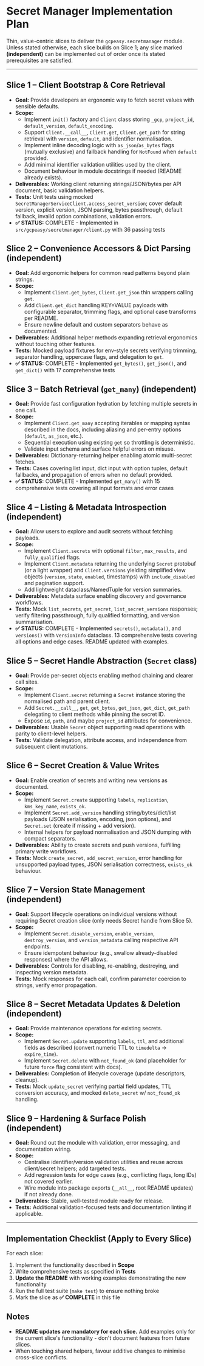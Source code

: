 # Secret Manager Implementation Plan

Thin, value-centric slices to deliver the `gcpeasy.secretmanager` module. Unless stated otherwise, each slice builds on Slice 1; any slice marked **(independent)** can be implemented out of order once its stated prerequisites are satisfied.

---

## Slice 1 – Client Bootstrap & Core Retrieval
- **Goal:** Provide developers an ergonomic way to fetch secret values with sensible defaults.
- **Scope:**
  - Implement `init()` factory and `Client` class storing `_gcp`, `project_id`, `default_version`, `default_encoding`.
  - Support `Client.__call__`, `Client.get`, `Client.get_path` for string retrieval with `version`, `default`, and identifier normalisation.
  - Implement inline decoding logic with `as_json`/`as_bytes` flags (mutually exclusive) and fallback handling for `NotFound` when `default` provided.
  - Add minimal identifier validation utilities used by the client.
  - Document behaviour in module docstrings if needed (README already exists).
- **Deliverables:** Working client returning strings/JSON/bytes per API document, basic validation helpers.
- **Tests:** Unit tests using mocked `SecretManagerServiceClient.access_secret_version`; cover default version, explicit version, JSON parsing, bytes passthrough, default fallback, invalid option combinations, validation errors.
- **✅ STATUS:** COMPLETE - Implemented in `src/gcpeasy/secretmanager/client.py` with 36 passing tests

## Slice 2 – Convenience Accessors & Dict Parsing **(independent)**
- **Goal:** Add ergonomic helpers for common read patterns beyond plain strings.
- **Scope:**
  - Implement `Client.get_bytes`, `Client.get_json` thin wrappers calling `get`.
  - Add `Client.get_dict` handling KEY=VALUE payloads with configurable separator, trimming flags, and optional case transforms per README.
  - Ensure newline default and custom separators behave as documented.
- **Deliverables:** Additional helper methods expanding retrieval ergonomics without touching other features.
- **Tests:** Mocked payload fixtures for env-style secrets verifying trimming, separator handling, uppercase flags, and delegation to `get`.
- **✅ STATUS:** COMPLETE - Implemented `get_bytes()`, `get_json()`, and `get_dict()` with 17 comprehensive tests

## Slice 3 – Batch Retrieval (`get_many`) **(independent)**
- **Goal:** Provide fast configuration hydration by fetching multiple secrets in one call.
- **Scope:**
  - Implement `Client.get_many` accepting iterables or mapping syntax described in the docs, including aliasing and per-entry options (`default`, `as_json`, etc.).
  - Sequential execution using existing `get` so throttling is deterministic.
  - Validate input schema and surface helpful errors on misuse.
- **Deliverables:** Dictionary-returning helper enabling atomic multi-secret fetches.
- **Tests:** Cases covering list input, dict input with option tuples, default fallbacks, and propagation of errors when no default provided.
- **✅ STATUS:** COMPLETE - Implemented `get_many()` with 15 comprehensive tests covering all input formats and error cases

## Slice 4 – Listing & Metadata Introspection **(independent)**
- **Goal:** Allow users to explore and audit secrets without fetching payloads.
- **Scope:**
  - Implement `Client.secrets` with optional `filter`, `max_results`, and `fully_qualified` flags.
  - Implement `Client.metadata` returning the underlying `Secret` protobuf (or a light wrapper) and `Client.versions` yielding simplified view objects (`version`, `state`, `enabled`, timestamps) with `include_disabled` and pagination support.
  - Add lightweight dataclass/NamedTuple for version summaries.
- **Deliverables:** Metadata surface enabling discovery and governance workflows.
- **Tests:** Mock `list_secrets`, `get_secret`, `list_secret_versions` responses; verify filtering passthrough, fully qualified formatting, and version summarisation.
- **✅ STATUS:** COMPLETE - Implemented `secrets()`, `metadata()`, and `versions()` with `VersionInfo` dataclass. 13 comprehensive tests covering all options and edge cases. README updated with examples.

## Slice 5 – Secret Handle Abstraction (`Secret` class)
- **Goal:** Provide per-secret objects enabling method chaining and clearer call sites.
- **Scope:**
  - Implement `Client.secret` returning a `Secret` instance storing the normalised path and parent client.
  - Add `Secret.__call__`, `get`, `get_bytes`, `get_json`, `get_dict`, `get_path` delegating to client methods while pinning the secret ID.
  - Expose `id`, `path`, and maybe `project_id` attributes for convenience.
- **Deliverables:** Usable `Secret` object supporting read operations with parity to client-level helpers.
- **Tests:** Validate delegation, attribute access, and independence from subsequent client mutations.

## Slice 6 – Secret Creation & Value Writes
- **Goal:** Enable creation of secrets and writing new versions as documented.
- **Scope:**
  - Implement `Secret.create` supporting `labels`, `replication`, `kms_key_name`, `exists_ok`.
  - Implement `Secret.add_version` handling string/bytes/dict/list payloads (JSON serialisation, encoding, json options), and `Secret.set` (create if missing + add version).
  - Internal helpers for payload normalisation and JSON dumping with compact separators.
- **Deliverables:** Ability to create secrets and push versions, fulfilling primary write workflows.
- **Tests:** Mock `create_secret`, `add_secret_version`, error handling for unsupported payload types, JSON serialisation correctness, `exists_ok` behaviour.

## Slice 7 – Version State Management **(independent)**
- **Goal:** Support lifecycle operations on individual versions without requiring Secret creation slice (only needs Secret handle from Slice 5).
- **Scope:**
  - Implement `Secret.disable_version`, `enable_version`, `destroy_version`, and `version_metadata` calling respective API endpoints.
  - Ensure idempotent behaviour (e.g., swallow already-disabled responses) where the API allows.
- **Deliverables:** Controls for disabling, re-enabling, destroying, and inspecting version metadata.
- **Tests:** Mock responses for each call, confirm parameter coercion to strings, verify error propagation.

## Slice 8 – Secret Metadata Updates & Deletion **(independent)**
- **Goal:** Provide maintenance operations for existing secrets.
- **Scope:**
  - Implement `Secret.update` supporting `labels`, `ttl`, and additional fields as described (convert numeric TTL to `timedelta` → `expire_time`).
  - Implement `Secret.delete` with `not_found_ok` (and placeholder for future `force` flag consistent with docs).
- **Deliverables:** Completion of lifecycle coverage (update descriptors, cleanup).
- **Tests:** Mock `update_secret` verifying partial field updates, TTL conversion accuracy, and mocked `delete_secret` w/ `not_found_ok` handling.

## Slice 9 – Hardening & Surface Polish **(independent)**
- **Goal:** Round out the module with validation, error messaging, and documentation wiring.
- **Scope:**
  - Centralise identifier/version validation utilities and reuse across client/secret helpers; add targeted tests.
  - Add regression tests for edge cases (e.g., conflicting flags, long IDs) not covered earlier.
  - Wire module into package exports (`__all__`, root README updates) if not already done.
- **Deliverables:** Stable, well-tested module ready for release.
- **Tests:** Additional validation-focused tests and documentation linting if applicable.

---

## Implementation Checklist (Apply to Every Slice)

For each slice:
1. Implement the functionality described in **Scope**
2. Write comprehensive tests as specified in **Tests**
3. **Update the README** with working examples demonstrating the new functionality
4. Run the full test suite (`make test`) to ensure nothing broke
5. Mark the slice as **✅ COMPLETE** in this file

## Notes
- **README updates are mandatory for each slice.** Add examples only for the current slice's functionality - don't document features from future slices.
- When touching shared helpers, favour additive changes to minimise cross-slice conflicts.
